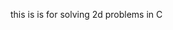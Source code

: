 this is is for solving 2d problems in C





















































































































































